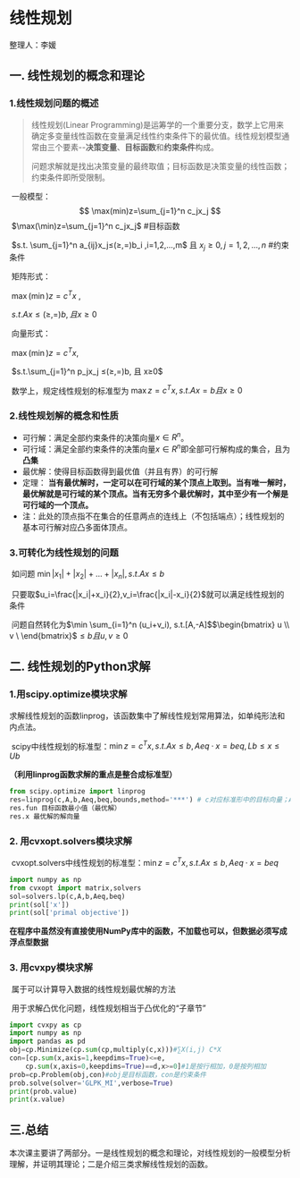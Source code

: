# 线性规划
整理人：李媛

## 一. 线性规划的概念和理论

### 1.线性规划问题的概述
> 线性规划(Linear Programming)是运筹学的一个重要分支，数学上它用来确定多变量线性函数在变量满足线性约束条件下的最优值。线性规划模型通常由三个要素--**决策变量**、**目标函数**和**约束条件**构成。
>
> 问题求解就是找出决策变量的最终取值；目标函数是决策变量的线性函数； 约束条件即所受限制。

​	一般模型：
$$
\max(min)z=\sum_{j=1}^n c_jx_j
$$
​			$\max(\min)z=\sum_{j=1}^n c_jx_j$     #目标函数

​			$s.t. \sum_{j=1}^n a_{ij}x_j≤(≥,=)b_i  ,i=1,2,...,m$ 且 $x_j≥0, j=1,2,...,n$     #约束条件

​	矩阵形式：

​			$\max(\min)z=c^Tx$ ,    

​			$s.t.Ax≤(≥,=)b, 且 x≥0$  

​	向量形式：

​			$\max(\min)z=c^Tx,$

​			$s.t.\sum_{j=1}^n p_jx_j ≤(≥,=)b, 且 x≥0$

​	数学上，规定线性规划的标准型为 $\max z=c^Tx, s.t. Ax=b 且 x≥0$

### 2.线性规划解的概念和性质
* 可行解：满足全部约束条件的决策向量$x\in R^n$​。
* 可行域：满足全部约束条件的决策向量$x\in R^n$即全部可行解构成的集合，且为**凸集**
* 最优解：使得目标函数得到最优值（并且有界）的可行解
* 定理： **当有最优解时，一定可以在可行域的某个顶点上取到。当有唯一解时，最优解就是可行域的某个顶点。当有无穷多个最优解时，其中至少有一个解是可行域的一个顶点。**
* 注：此处的顶点指不在集合的任意两点的连线上（不包括端点）；线性规划的基本可行解对应凸多面体顶点。

### 3.可转化为线性规划的问题

​	如问题 $\min |x_1|+|x_2|+...+|x_n|, s.t. Ax≤b$

​	只要取$u_i=\frac{|x_i|+x_i}{2},v_i=\frac{|x_i|-x_i}{2}$就可以满足线性规划的条件

​	问题自然转化为$\min \sum_{i=1}^n (u_i+v_i), s.t.[A,-A]$$\begin{bmatrix} u \\ v \ \end{bmatrix}$$≤b 且 u,v≥0$

## 二. 线性规划的Python求解

### 1.用scipy.optimize模块求解

​	求解线性规划的函数linprog，该函数集中了解线性规划常用算法，如单纯形法和内点法。

​    scipy中线性规划的标准型：$\min z=c^Tx,s.t.Ax≤b, Aeq·x=beq,Lb≤x≤Ub$  

   **（利用linprog函数求解的重点是整合成标准型）**

```python
from scipy.optimize import linprog
res=linprog(c,A,b,Aeq,beq,bounds,method='***') # c对应标准形中的目标向量；A,b对应不等号约束；Aep,bep对应等号约束；bounds的默认取值是下界为0，上界为+∞
res.fun 目标函数最小值（最优解）
res.x 最优解的解向量
```

### 2. 用cvxopt.solvers模块求解

​      cvxopt.solvers中线性规划的标准型：$\min z=c^Tx,s.t.Ax≤b,Aeq·x=beq$

```python
import numpy as np
from cvxopt import matrix,solvers
sol=solvers.lp(c,A,b,Aeq,beq)
print(sol['x'])
print(sol['primal objective'])
```

​	 **在程序中虽然没有直接使用NumPy库中的函数，不加载也可以，但数据必须写成浮点型数据**

### 3. 用cvxpy模块求解

​	 属于可以计算导入数据的线性规划最优解的方法

​     用于求解凸优化问题，线性规划相当于凸优化的“子章节”

```python
import cvxpy as cp
import numpy as np
import pandas as pd
obj=cp.Minimize(cp.sum(cp,multiply(c,x)))#∑X(i,j) C*X
con=[cp.sum(x,axis=1,keepdims=True)<=e,
    cp.sum(x,axis=0,keepdims=True)==d,x>=0]#1是按行相加，0是按列相加
prob=cp.Problem(obj,con)#obj是目标函数，con是约束条件
prob.solve(solver='GLPK_MI',verbose=True)
print(prob.value)
print(x.value)
```

## 三.总结

​       本次课主要讲了两部分。一是线性规划的概念和理论，对线性规划的一般模型分析理解，并证明其理论；二是介绍三类求解线性规划的函数。
